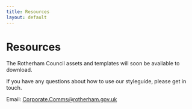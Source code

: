```yaml
---
title: Resources
layout: default
---
```


# Resources

The Rotherham Council assets and templates will soon be available to download.

If you have any questions about how to use our styleguide, please get in touch.

Email: [Corporate.Comms@rotherham.gov.uk](mailto:Corporate.Comms@rotherham.gov.uk?subject=Styleguide%20enquiry)

